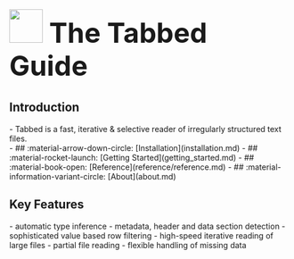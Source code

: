 <h1 style="font-size:350%;">
<img src="https://github.com/mscaudill/tabbed/blob/master/docs/imgs/logo.png?raw=true"
 style="width:60px;height:auto;"/> 
<b><b><font size>The Tabbed Guide</b></b>
</h1>

## **__Introduction__**
<div class="grid cards" markdown>
- Tabbed is a fast, iterative & selective reader of irregularly structured text files.
</div>

<div class="grid cards" markdown>
- ## :material-arrow-down-circle: [Installation](installation.md)
- ## :material-rocket-launch: [Getting Started](getting_started.md)
- ## :material-book-open: [Reference](reference/reference.md)
- ## :material-information-variant-circle: [About](about.md)
</div>

## **__Key Features__**

<div class="grid cards" markdown>
- automatic type inference
- metadata, header and data section detection
- sophisticated value based row filtering
- high-speed iterative reading of large files
- partial file reading
- flexible handling of missing data
</div>
